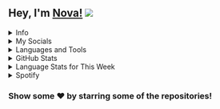 ## Hey, I'm [Nova!](https://novas.quest) <img src="https://raw.githubusercontent.com/xosupernova/xosupernova/master/wave.gif" width="30px">

<details><summary>Info</summary>
<p>

- 🔭 I’m currently working on [HyberHost](https://hyberhost.com/).
- 🌱 I’m currently learning TypeScript / C#.
- 🏫 I’m currently studying [BSc (Honours) Computing and IT (Communications and Networking)](http://www.open.ac.uk/courses/computing-it/degrees/bsc-computing-it-communications-networking-q62-cnet)
- 💬 Ask me about Game Hosting.
- 📫 How to reach me: **COMING SOON**
- 😄 Pronouns: She/Her
- 😎 Fun fact: I spend almost 12 hours listening songs every day.
</p>
</details>

<details><summary>My Socials</summary>
<p>

<!-- [![Twitter: HeyJack0001](https://img.shields.io/twitter/follow/HeyJack0001?style=social)](https://twitter.com/HeyJack0001) -->
<!-- [![Linkedin: HeyJack0001](https://img.shields.io/badge/-HeyJack0001-blue?style=flat-square&logo=Linkedin&logoColor=white&link=https://www.linkedin.com/in/HeyJack0001/)](https://www.linkedin.com/in/HeyJack0001/) -->
[![GitHub xosupernova](https://img.shields.io/github/followers/xosupernova?label=follow&style=social)](https://github.com/xosupernova)
[![Website](https://img.shields.io/badge/PortfolioWebsite-lunas.quest-2648ff?style=flat-square&logo=google-chrome)](https://lunas.quest/)
<!-- [![discord](https://img.shields.io/badge/Discord-HeyJack%230001-7289DA?logo=discord)](https://discordapp.com/users/203317216106512384) -->
</p>
</details>

<details><summary>Languages and Tools</summary>
<p> 

<code><a href="https://www.javascript.com/"><img height="20" src="https://raw.githubusercontent.com/github/explore/80688e429a7d4ef2fca1e82350fe8e3517d3494d/topics/javascript/javascript.png"></a></code>
<code><a href="https://nodejs.org/"><img height="20" src="https://raw.githubusercontent.com/github/explore/80688e429a7d4ef2fca1e82350fe8e3517d3494d/topics/nodejs/nodejs.png"></a></code>
<code><a href="https://reactjs.org/"><img height="20" src="https://raw.githubusercontent.com/github/explore/80688e429a7d4ef2fca1e82350fe8e3517d3494d/topics/react/react.png"></a></code>
<code><a href="https://www.json.org/"><img height="20" src="https://raw.githubusercontent.com/github/explore/80688e429a7d4ef2fca1e82350fe8e3517d3494d/topics/json/json.png"></a></code>
<code><a href="https://es6.io/"><img height="20" src="https://raw.githubusercontent.com/github/explore/80688e429a7d4ef2fca1e82350fe8e3517d3494d/topics/es6/es6.png"></a></code>
<code><a href="https://www.docker.com/"><img height="20" src="https://raw.githubusercontent.com/github/explore/80688e429a7d4ef2fca1e82350fe8e3517d3494d/topics/docker/docker.png"></a></code>
<code><a href="https://babeljs.io/"><img height="20" src="https://raw.githubusercontent.com/github/explore/80688e429a7d4ef2fca1e82350fe8e3517d3494d/topics/babel/babel.png"></a></code>
</p>
</details>

<details><summary>GitHub Stats</summary>
<p>

<a href="https://github.com/xosupernova">
 <img align="center" src="https://github-readme-stats.vercel.app/api?username=xosupernova&show_icons=true&theme=dark&line_height=27" alt="Luna's github stats"/>
</a>
</p>
</details>

<details><summary>Language Stats for This Week</summary>
<p>

<!--START_SECTION:waka-->
![Code Time](http://img.shields.io/badge/Code%20Time-321%20hrs%2014%20mins-blue)

![Profile Views](http://img.shields.io/badge/Profile%20Views-0-blue)

**🐱 My GitHub Data** 

> 📦 552.7 kB Used in GitHub's Storage 
 > 
> 🏆 2 Contributions in the Year 2023
 > 
> 💼 Opted to Hire
 > 
> 📜 6 Public Repositories 
 > 
> 🔑 7 Private Repositories 
 > 
**I'm a Night 🦉** 

```text
🌞 Morning                0 commits           ░░░░░░░░░░░░░░░░░░░░░░░░░   00.00 % 
🌆 Daytime                46 commits          ███░░░░░░░░░░░░░░░░░░░░░░   10.18 % 
🌃 Evening                233 commits         █████████████░░░░░░░░░░░░   51.55 % 
🌙 Night                  173 commits         ██████████░░░░░░░░░░░░░░░   38.27 % 
```
📅 **I'm Most Productive on Thursday** 

```text
Monday                   67 commits          ████░░░░░░░░░░░░░░░░░░░░░   14.82 % 
Tuesday                  63 commits          ███░░░░░░░░░░░░░░░░░░░░░░   13.94 % 
Wednesday                35 commits          ██░░░░░░░░░░░░░░░░░░░░░░░   07.74 % 
Thursday                 154 commits         █████████░░░░░░░░░░░░░░░░   34.07 % 
Friday                   97 commits          █████░░░░░░░░░░░░░░░░░░░░   21.46 % 
Saturday                 28 commits          ██░░░░░░░░░░░░░░░░░░░░░░░   06.19 % 
Sunday                   8 commits           ░░░░░░░░░░░░░░░░░░░░░░░░░   01.77 % 
```


📊 **This Week I Spent My Time On** 

```text
🕑︎ Time Zone: Europe/London

💬 Programming Languages: 
YAML                     2 hrs 50 mins       ██████████████████░░░░░░░   71.26 % 
Other                    43 mins             █████░░░░░░░░░░░░░░░░░░░░   18.05 % 
TSQL                     18 mins             ██░░░░░░░░░░░░░░░░░░░░░░░   07.60 % 
Bash                     5 mins              █░░░░░░░░░░░░░░░░░░░░░░░░   02.32 % 
TOML                     1 min               ░░░░░░░░░░░░░░░░░░░░░░░░░   00.59 % 

🔥 Editors: 
VS Code                  3 hrs 58 mins       █████████████████████████   99.80 % 
WebStorm                 0 secs              ░░░░░░░░░░░░░░░░░░░░░░░░░   00.20 % 

🐱‍💻 Projects: 
Notes                    3 hrs 56 mins       █████████████████████████   98.93 % 
Unknown Project          2 mins              ░░░░░░░░░░░░░░░░░░░░░░░░░   00.87 % 
portfolio                0 secs              ░░░░░░░░░░░░░░░░░░░░░░░░░   00.19 % 
the-bot                  0 secs              ░░░░░░░░░░░░░░░░░░░░░░░░░   00.01 % 

💻 Operating System: 
Windows                  3 hrs 59 mins       █████████████████████████   100.00 % 
```

**I Mostly Code in JavaScript** 

```text
JavaScript               6 repos             ███████████████░░░░░░░░░░   60.00 % 
Lua                      2 repos             █████░░░░░░░░░░░░░░░░░░░░   20.00 % 
PowerShell               1 repo              ██░░░░░░░░░░░░░░░░░░░░░░░   10.00 % 
Python                   1 repo              ██░░░░░░░░░░░░░░░░░░░░░░░   10.00 % 
```



**Timeline**

![Lines of Code chart](https://raw.githubusercontent.com/xosupernova/xosupernova/master/assets/bar_graph.png)


 Last Updated on 25/08/2023 16:34:09 UTC
<!--END_SECTION:waka-->
</p>
</details>

<details><summary>Spotify</summary>
<p>

[![spotify-github-profile](https://spotify-github-profile.vercel.app/api/view?uid=h0sd8uxnbq3rs51ob32cqilmn&cover_image=true&theme=default)](https://github.com/kittinan/spotify-github-profile)
</p>
</details>

### Show some ❤️ by starring some of the repositories!
